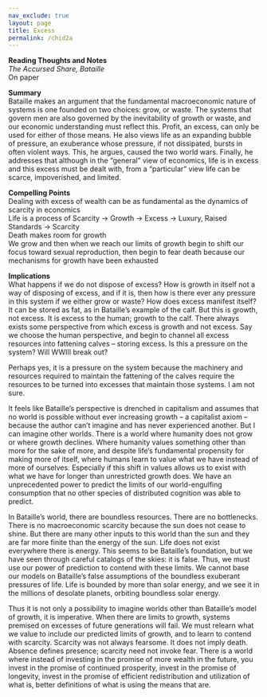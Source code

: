 ```yaml
---    
nav_exclude: true    
layout: page    
title: Excess
permalink: /chid2a    
---    
```

**Reading Thoughts and Notes**  
*The Accursed Share, Bataille*  
On paper  
  
**Summary**  
Bataille makes an argument that the fundamental macroeconomic nature of systems is one founded on two choices: grow, or waste. The systems that govern men are also governed by the inevitability of growth or waste, and our economic understanding must reflect this. Profit, an excess, can only be used for either of those means. He also views life as an expanding bubble of pressure, an exuberance whose pressure, if not dissipated, bursts in often violent ways. This, he argues, caused the two world wars. Finally, he addresses that although in the “general” view of economics, life is in excess and this excess must be dealt with, from a “particular” view life can be scarce, impoverished, and limited.  
  
**Compelling Points**  
Dealing with excess of wealth can be as fundamental as the dynamics of scarcity in economics  
Life is a process of Scarcity → Growth → Excess → Luxury, Raised Standards → Scarcity  
Death makes room for growth  
We grow and then when we reach our limits of growth begin to shift our focus toward sexual reproduction, then begin to fear death because our mechanisms for growth have been exhausted  
  
**Implications**  
What happens if we do not dispose of excess? How is growth in itself not a way of disposing of excess, and if it is, then how is there ever any pressure in this system if we either grow or waste? How does excess manifest itself? It can be stored as fat, as in Bataille’s example of the calf. But this is growth, not excess. It is excess to the human; growth to the calf. There always exists some perspective from which excess is growth and not excess. Say we choose the human perspective, and begin to channel all excess resources into fattening calves – storing excess. Is this a pressure on the system? Will WWIII break out?  
  
Perhaps yes, it is a pressure on the system because the machinery and resources required to maintain the fattening of the calves require the resources to be turned into excesses that maintain those systems. I am not sure.  
  
It feels like Bataille’s perspective is drenched in capitalism and assumes that no world is possible without ever increasing growth – a capitalist axiom – because the author can’t imagine and has never experienced another. But I can imagine other worlds. There is a world where humanity does not grow or where growth declines. Where humanity values something other than more for the sake of more, and despite life’s fundamental propensity for making more of itself, where humans learn to value what we have instead of more of ourselves. Especially if this shift in values allows us to exist with what we have for longer than unrestricted growth does. We have an unprecedented power to predict the limits of our world-engulfing consumption that no other species of distributed cognition was able to predict.  
  
In Bataille’s world, there are boundless resources. There are no bottlenecks. There is no macroeconomic scarcity because the sun does not cease to shine. But there are many other inputs to this world than the sun and they are far more finite than the energy of the sun. Life does not exist everywhere there is energy. This seems to be Bataille’s foundation, but we have seen through careful catalogs of the skies: it is false. Thus, we must use our power of prediction to contend with these limits. We cannot base our models on Bataille’s false assumptions of the boundless exuberant pressures of life. Life is bounded by more than solar energy, and we see it in the millions of desolate planets, orbiting boundless solar energy.  
  
Thus it is not only a possibility to imagine worlds other than Bataille’s model of growth, it is imperative. When there are limits to growth, systems premised on excesses of future generations will fail. We must relearn what we value to include our predicted limits of growth, and to learn to contend with scarcity. Scarcity was not always fearsome. It does not imply death. Absence defines presence; scarcity need not invoke fear. There is a world where instead of investing in the promise of more wealth in the future, you invest in the promise of continued prosperity, invest in the promise of longevity, invest in the promise of efficient redistribution and utilization of what is, better definitions of what is using the means that are.  
  